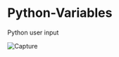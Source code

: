 # Python-Variables
Python user input

![Capture](https://user-images.githubusercontent.com/82565293/118160272-bbb1e480-b43b-11eb-9b39-620c8bca1de6.PNG)
